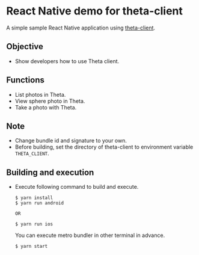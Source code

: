 # React Native demo for theta-client

A simple sample React Native application using [theta-client](https://github.com/ricohapi/theta-client).

## Objective

* Show developers how to use Theta client.

## Functions

* List photos in Theta.
* View sphere photo in Theta.
* Take a photo with Theta.

## Note

* Change bundle id and signature to your own.
* Before building, set the directory of theta-client to environment variable `THETA_CLIENT`.

## Building and execution

* Execute following command to build and execute.
  ```
  $ yarn install
  $ yarn run android

  OR

  $ yarn run ios
  ```

  You can execute metro bundler in other terminal in advance.
  ```
  $ yarn start
  ```
